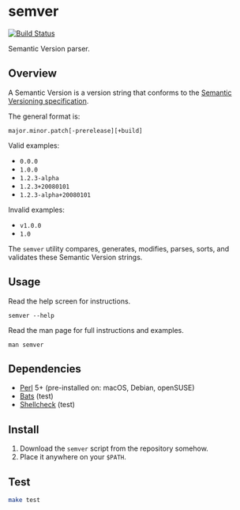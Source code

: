 # semver

[![Build Status](https://travis-ci.com/chriskilding/semver.svg?branch=master)](https://travis-ci.com/chriskilding/semver)

Semantic Version parser.

## Overview

A Semantic Version is a version string that conforms to the [Semantic Versioning specification](https://semver.org/).

The general format is:

    major.minor.patch[-prerelease][+build]

Valid examples:

- `0.0.0`
- `1.0.0`
- `1.2.3-alpha`
- `1.2.3+20080101`
- `1.2.3-alpha+20080101`

Invalid examples:

- `v1.0.0`
- `1.0`

The `semver` utility compares, generates, modifies, parses, sorts, and validates these Semantic Version strings.

## Usage

Read the help screen for instructions.

    semver --help

Read the man page for full instructions and examples.

    man semver

## Dependencies

- [Perl](http://www.perl.org) 5+ (pre-installed on: macOS, Debian, openSUSE)
- [Bats](https://github.com/bats-core/bats-core) (test)
- [Shellcheck](https://github.com/koalaman/shellcheck) (test)

## Install

1. Download the `semver` script from the repository somehow.
2. Place it anywhere on your `$PATH`.

## Test

```bash
make test
```

